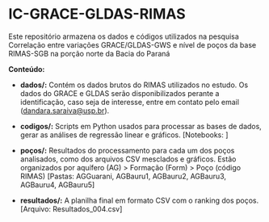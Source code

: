 # IC-GRACE-GLDAS-RIMAS
Este repositório armazena os dados e códigos utilizados na pesquisa Correlação entre variações GRACE/GLDAS-GWS e nível de poços da base RIMAS-SGB na porção norte da Bacia do Paraná

**Conteúdo:**
- **dados/:**
Contém os dados brutos do RIMAS utilizados no estudo.
Os dados do GRACE e GLDAS serão disponibilizados perante a identificação, caso seja de interesse, entre em contato pelo email (dandara.saraiva@usp.br).

- **codigos/:**
Scripts em Python usados para processar as bases de dados, gerar as análises de regressão linear e gráficos.
[Notebooks: ]

- **poços/:**
Resultados do processamento para cada um dos poços analisados, como dos arquivos CSV mesclados e gráficos.
Estão organizados por aquífero (AG) > Formação (Form) > Poço (código RIMAS)
[Pastas: AGGuarani, AGBauru1, AGBauru2, AGBauru3, AGBauru4, AGBauru5]

- **resultados/:**
A planilha final em formato CSV com o ranking dos poços.
[Arquivo: Resultados_004.csv]

